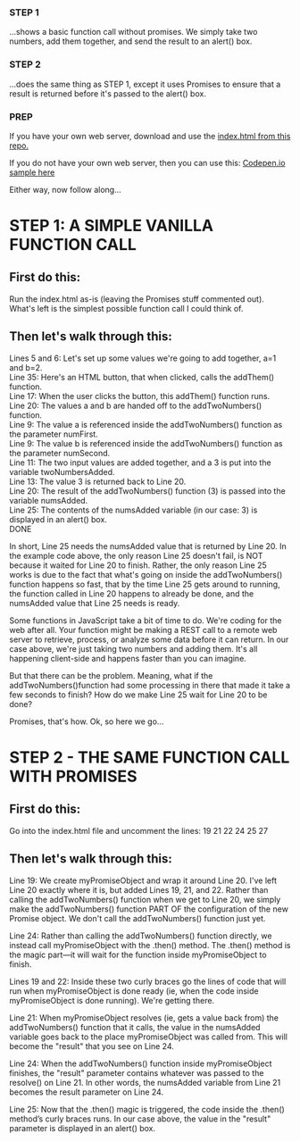 ### STEP 1 
...shows a basic function call without promises. We simply take two numbers, add them together, and send the result to an alert() box.

### STEP 2 
...does the same thing as STEP 1, except it uses Promises to ensure that a result is returned before it's passed to the alert() box.

### PREP 

If you have your own web server, download and use the <a href="https://github.com/JimBarry/promises-how-to/blob/master/index.html"> index.html from this repo.</a><p> 
If you do not have your own web server, then you can use this: <a href="https://codepen.io/JimBarry/pen/jJgNBd"> Codepen.io sample here</a><p>
Either way, now follow along...

# STEP 1: A SIMPLE VANILLA FUNCTION CALL

## First do this:

Run the index.html as-is (leaving the Promises stuff commented out). What's left is the simplest possible function call I could think of. 

## Then let's walk through this:
 
Lines 5 and 6: Let's set up some values we're going to add together, a=1 and b=2.<br>
Line 35: Here's an HTML button, that when clicked, calls the addThem() function.<br>
Line 17: When the user clicks the button, this addThem() function runs.<br>
Line 20: The values a and b are handed off to the addTwoNumbers() function.<br>
Line 9: The value a is referenced inside the addTwoNumbers() function as the parameter numFirst.<br>
Line 9: The value b is referenced inside the addTwoNumbers() function as the parameter numSecond.<br>
Line 11: The two input values are added together, and a 3 is put into the variable twoNumbersAdded.<br>
Line 13: The value 3 is returned back to Line 20.<br>
Line 20: The result of the addTwoNumbers() function (3) is passed into the variable numsAdded.<br>
Line 25: The contents of the numsAdded variable (in our case: 3) is displayed in an alert() box.<br>
DONE<br>
 
In short, Line 25 needs the numsAdded value that is returned by Line 20. In the example code above, the only reason Line 25 doesn't fail, is NOT because it waited for Line 20 to finish. Rather, the only reason Line 25 works is due to the fact that what's going on inside the addTwoNumbers() function happens so fast, that by the time Line 25 gets around to running, the function called in Line 20 happens to already be done, and the numsAdded value that Line 25 needs is ready. 
 
Some functions in JavaScript take a bit of time to do. We're coding for the web after all. Your function might be making a REST call to a remote web server to retrieve, process, or analyze some data before it can return. In our case above, we're just taking two numbers and adding them. It's all happening client-side and happens faster than you can imagine.
 
But that there can be the problem. Meaning, what if the addTwoNumbers()function had some processing in there that made it take a few seconds to finish? How do we make Line 25 wait for Line 20 to be done?
 
Promises, that's how. Ok, so here we go...

 
# STEP 2 - THE SAME FUNCTION CALL WITH PROMISES
 
## First do this:

Go into the index.html file and uncomment the lines: 19 21 22 24 25 27 
 
## Then let's walk through this:
 
Line 19: We create myPromiseObject and wrap it around Line 20. I've left Line 20 exactly where it is, but added Lines 19, 21, and 22. Rather than calling the addTwoNumbers() function when we get to Line 20, we simply make the addTwoNumbers() function PART OF the configuration of the new Promise object. We don't call the addTwoNumbers() function just yet.<br>
 
Line 24: Rather than calling the addTwoNumbers() function directly, we instead call myPromiseObject with the .then() method. The .then() method is the magic part—it will wait for the function inside myPromiseObject to finish.<br>
 
Lines 19 and 22: Inside these two curly braces go the lines of code that will run when myPromiseObject is done ready (ie, when the code inside myPromiseObject is done running). We're getting there.<br>
 
Line 21: When myPromiseObject resolves (ie, gets a value back from) the addTwoNumbers() function that it calls, the value in the numsAdded variable goes back to the place myPromiseObject was called from. This will become the "result" that you see on Line 24.<br>
 
Line 24: When the addTwoNumbers() function inside myPromiseObject finishes, the "result" parameter contains whatever was passed to the resolve() on Line 21.  In other words, the numsAdded variable from Line 21 becomes the result parameter on Line 24.<br>
 
Line 25: Now that the .then() magic is triggered, the code inside the .then() method’s curly braces runs. In our case above, the value in the "result" parameter is displayed in an alert() box. <br>
